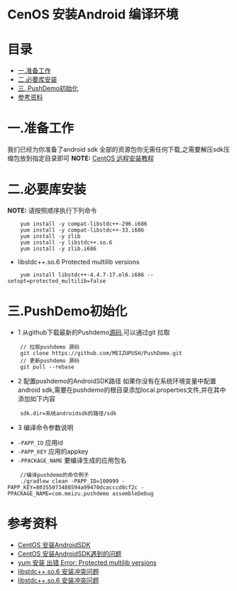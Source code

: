 # CenOS 安装Android 编译环境


# 目录<a name="index"/>

* [一.准备工作](#prepare_setting)
* [二.必要库安装](#so_install)
* [三. PushDemo初始化](#pushdemo_init)
* [参考资料](#reference)


# 一.准备工作<a name="prepare_setting"/>

我们已经为你准备了android sdk 全部的资源包你无需任何下载,之需要解压sdk压缩包放到指定目录即可
**NOTE:** [CentOS 远程安装教程](http://moonlightbox.logdown.com/posts/2016/02/01/linux-install-android-sdk-in-centos7)

# 二.必要库安装<a name="so_install"/>

**NOTE:** 请按照顺序执行下列命令

```
    yum install -y compat-libstdc++-296.i686
    yum install -y compat-libstdc++-33.i686
    yum install -y zlib
    yum install -y libstdc++.so.6
    yum install -y zlib.i686
```
 
* libstdc++.so.6 Protected multilib versions

```
    yum install libstdc++-4.4.7-17.el6.i686 --setopt=protected_multilib=false
```
 
# 三.PushDemo初始化<a name="pushdemo_init"/>

* 1 从github下载最新的Pushdemo[源码](https://github.com/MEIZUPUSH/PushDemo.git),可以通过git 拉取

```
    // 拉取pushdemo 源码
    git clone https://github.com/MEIZUPUSH/PushDemo.git
    // 更新pushdemo 源码
    git pull --rebase
```

* 2 配置pushdemo的AndroidSDK路径
  如果你没有在系统环境变量中配置android sdk,需要在pushdemo的根目录添加local.properties文件,并在其中添加如下内容

```
    sdk.dir=系统androidsdk的路径/sdk
```

* 3 编译命令参数说明

+ `-PAPP_ID` 应用id
+ `-PAPP_KEY` 应用的appkey
+ `-PPACKAGE_NAME` 要编译生成的应用包名


```
    //编译pushdemo的命令例子
    ./gradlew clean -PAPP_ID=100999 -PAPP_KEY=80355073480594a99470dcacccd8cf2c -PPACKAGE_NAME=com.meizu.pushdemo assembleDebug

```

# 参考资料<a name="reference"/>

* [CentOS 安装AndroidSDK](http://moonlightbox.logdown.com/posts/2016/02/01/linux-install-android-sdk-in-centos7)
* [CentOS 安装AndroidSDK遇到的问题](http://dengyin2000.iteye.com/blog/2116552)
* [yum 安装 出错 Error: Protected multilib versions](http://blog.csdn.net/qianlong4526888/article/details/9497165)
* [libstdc++.so.6 安装冲突问题](http://linuxtoolkit.blogspot.hk/2015/08/error-installing-libstc-for-centos-66.html)
* [libstdc++.so.6 安装冲突问题](http://randomclan.lofter.com/post/1ca8e9_5f5fc1f)